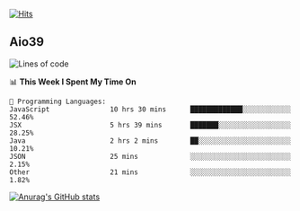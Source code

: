 [![Hits](https://hits.seeyoufarm.com/api/count/incr/badge.svg?url=https%3A%2F%2Fgithub.com%2Faio39&count_bg=%2339C5BB&title_bg=%23555555&icon=&icon_color=%23E7E7E7&title=hits&edge_flat=false)](https://hits.seeyoufarm.com)

## Aio39

<!--START_SECTION:waka-->
![Lines of code](https://img.shields.io/badge/From%20Hello%20World%20I%27ve%20Written-297556%20lines%20of%20code-blue)

📊 **This Week I Spent My Time On** 

```text
💬 Programming Languages: 
JavaScript               10 hrs 30 mins      █████████████░░░░░░░░░░░░   52.46% 
JSX                      5 hrs 39 mins       ███████░░░░░░░░░░░░░░░░░░   28.25% 
Java                     2 hrs 2 mins        ██░░░░░░░░░░░░░░░░░░░░░░░   10.21% 
JSON                     25 mins             ░░░░░░░░░░░░░░░░░░░░░░░░░   2.15% 
Other                    21 mins             ░░░░░░░░░░░░░░░░░░░░░░░░░   1.82%

```


<!--END_SECTION:waka-->
[![Anurag's GitHub stats](https://github-readme-stats.vercel.app/api?username=aio39)](https://github.com/anuraghazra/github-readme-stats)

<!--
**aio39/aio39** is a ✨ _special_ ✨ repository because its `README.md` (this file) appears on your GitHub profile.

Here are some ideas to get you started:

- 🔭 I’m currently working on ...
- 🌱 I’m currently learning ...
- 👯 I’m looking to collaborate on ...
- 🤔 I’m looking for help with ...
- 💬 Ask me about ...
- 📫 How to reach me: ...
- 😄 Pronouns: ...
- ⚡ Fun fact: ...
-->
